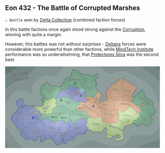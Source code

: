 ## Eon 432 - The Battle of Corrupted Marshes

`⚔️ Battle` won by [Delta Collective](../refs/delta_collective.md) (combined faction forces)

In this battle factions once again stood strong against the [Corruption](../refs/corruption.md), winning with quite a margin.

However, this battles was not without surprises - [Deltans](../refs/deltans.md) forces were considerable more powerful than other factions, while [MindTech Institute](../refs/mindtech_institute.md) performance was so underwhelming, that [Protectores Silva](../refs/protectores_silva.md) was the second best.

![Battle Map](map/eon0432.png)